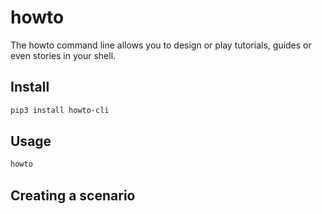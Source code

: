 # howto

The howto command line allows you to design or play tutorials, guides or even stories in your shell.

## Install

```bash
pip3 install howto-cli
```

## Usage

```bash
howto 
```

## Creating a scenario

